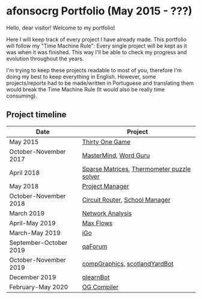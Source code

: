 # afonsocrg Portfolio (May 2015 - ???)

Hello, dear visitor! Welcome to my portfolio!

Here I will keep track of every project I have already made. This portfolio will follow my "Time Machine Rule": Every single project will be kept as it was when it was finished. This way I'll be able to check my progress and evolution throughout the years.

I'm trying to keep these projects readable to most of you, therefore I'm doing my best to keep everything in English. However, some projects/reports had to be made/written in Portuguese and translating them would break the Time Machine Rule (It would also be really time consuming).



## Project timeline
| Date|Project|
|---	|---	|
|May 2015|[Thirty One Game](https://github.com/afonsocrg/portfolio/tree/master/thirtyOne)|
|October-November 2017|[MasterMind](https://github.com/afonsocrg/portfolio/tree/master/masterMind), [Word Guru](https://github.com/afonsocrg/portfolio/tree/master/wordGuru)|
|April 2018|[Sparse Matrices](https://github.com/afonsocrg/portfolio/tree/master/sparseMatrices), [Thermometer puzzle solver](https://github.com/afonsocrg/portfolio/tree/master/thermProbSolver)|
|May 2018|[Project Manager](https://github.com/afonsocrg/portfolio/tree/master/projectManager)|
|October-November 2018|[Circuit Router](https://github.com/afonsocrg/portfolio/tree/master/circuitRouter), [School Manager](https://github.com/afonsocrg/portfolio/tree/master/schoolManager)|
|March 2019|[Network Analysis](https://github.com/afonsocrg/portfolio/tree/master/networkAnalysis)|
|April-May 2019|[Max Flows](https://github.com/afonsocrg/portfolio/tree/master/maxFlows)|
|March-May 2019|[iGo](https://github.com/afonsocrg/portfolio/tree/master/iGo)|
|September-October 2019|[qaForum](https://github.com/afonsocrg/portfolio/tree/master/qaForum)|
|October-November 2019|[compGraphics](https://github.com/afonsocrg/portfolio/tree/master/compGraphics), [scotlandYardBot](https://github.com/afonsocrg/portfolio/tree/master/scotlandYardBot)|
|December 2019|[qlearnBot](https://github.com/afonsocrg/portfolio/tree/master/qlearnBot)|
|February-May 2020|[OG Compiler](https://github.com/afonsocrg/portfolio/tree/master/compiler_og)|
